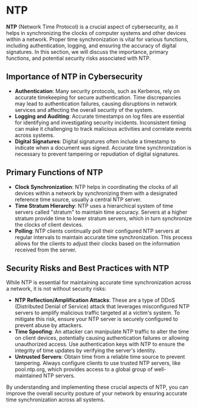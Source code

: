 # NTP

**NTP** (Network Time Protocol) is a crucial aspect of cybersecurity, as it helps in synchronizing the clocks of computer systems and other devices within a network. Proper time synchronization is vital for various functions, including authentication, logging, and ensuring the accuracy of digital signatures. In this section, we will discuss the importance, primary functions, and potential security risks associated with NTP.

## Importance of NTP in Cybersecurity

- **Authentication**: Many security protocols, such as Kerberos, rely on accurate timekeeping for secure authentication. Time discrepancies may lead to authentication failures, causing disruptions in network services and affecting the overall security of the system.
- **Logging and Auditing**: Accurate timestamps on log files are essential for identifying and investigating security incidents. Inconsistent timing can make it challenging to track malicious activities and correlate events across systems.
- **Digital Signatures**: Digital signatures often include a timestamp to indicate when a document was signed. Accurate time synchronization is necessary to prevent tampering or repudiation of digital signatures.

## Primary Functions of NTP

- **Clock Synchronization**: NTP helps in coordinating the clocks of all devices within a network by synchronizing them with a designated reference time source, usually a central NTP server.
- **Time Stratum Hierarchy**: NTP uses a hierarchical system of time servers called "stratum" to maintain time accuracy. Servers at a higher stratum provide time to lower stratum servers, which in turn synchronize the clocks of client devices.
- **Polling**: NTP clients continually poll their configured NTP servers at regular intervals to maintain accurate time synchronization. This process allows for the clients to adjust their clocks based on the information received from the server.

## Security Risks and Best Practices with NTP

While NTP is essential for maintaining accurate time synchronization across a network, it is not without security risks:

- **NTP Reflection/Amplification Attacks**: These are a type of DDoS (Distributed Denial of Service) attack that leverages misconfigured NTP servers to amplify malicious traffic targeted at a victim's system. To mitigate this risk, ensure your NTP server is securely configured to prevent abuse by attackers.
- **Time Spoofing**: An attacker can manipulate NTP traffic to alter the time on client devices, potentially causing authentication failures or allowing unauthorized access. Use authentication keys with NTP to ensure the integrity of time updates by verifying the server's identity.
- **Untrusted Servers**: Obtain time from a reliable time source to prevent tampering. Always configure clients to use trusted NTP servers, like pool.ntp.org, which provides access to a global group of well-maintained NTP servers.

By understanding and implementing these crucial aspects of NTP, you can improve the overall security posture of your network by ensuring accurate time synchronization across all systems.
